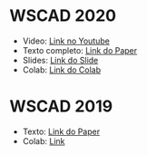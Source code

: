 # WSCAD 2020

* Video: [Link no Youtube](https://www.youtube.com/watch?v=JJXmAVnsAMM&t=6343s)
* Texto completo: [Link do Paper]()
* Slides: [Link do Slide](https://docs.google.com/presentation/d/e/2PACX-1vScx2eqHIxRzj00xlE8I0f4O-MyjdKLxl-tZkqyuL45DQZ7HZWEUTuk6cPCyFfY6FCCrxXWdQlOVgga/pub?start=false&loop=false&delayms=3000#slide=id.p)
* Colab: [Link do Colab](https://colab.research.google.com/drive/1eYk9GFgFsLnfxQVMHphMyztFc0GIuZYS#scrollTo=ee1-DAfeZIjk)

# WSCAD 2019

* Texto: [Link do Paper](https://sol.sbc.org.br/livros/index.php/sbc/catalog/book/46)
* Colab: [Link](https://colab.research.google.com/drive/1caBu4aCskJMyojYbU55a0aexxGZY0L_M)
